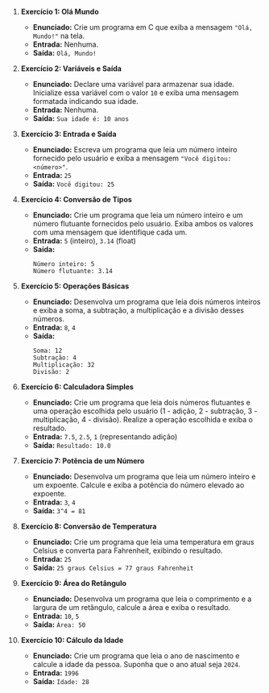1. **Exercício 1: Olá Mundo**
   - **Enunciado:** Crie um programa em C que exiba a mensagem `"Olá, Mundo!"` na tela.
   - **Entrada:** Nenhuma.
   - **Saída:** `Olá, Mundo!`

2. **Exercício 2: Variáveis e Saída**
   - **Enunciado:** Declare uma variável para armazenar sua idade. Inicialize essa variável com o valor `10` e exiba uma mensagem formatada indicando sua idade.
   - **Entrada:** Nenhuma.
   - **Saída:** `Sua idade é: 10 anos`

3. **Exercício 3: Entrada e Saída**
   - **Enunciado:** Escreva um programa que leia um número inteiro fornecido pelo usuário e exiba a mensagem `"Você digitou: <número>"`.
   - **Entrada:** `25`
   - **Saída:** `Você digitou: 25`

4. **Exercício 4: Conversão de Tipos**
   - **Enunciado:** Crie um programa que leia um número inteiro e um número flutuante fornecidos pelo usuário. Exiba ambos os valores com uma mensagem que identifique cada um.
   - **Entrada:** `5` (inteiro), `3.14` (float)
   - **Saída:** 
     ```
     Número inteiro: 5
     Número flutuante: 3.14
     ```

5. **Exercício 5: Operações Básicas**
   - **Enunciado:** Desenvolva um programa que leia dois números inteiros e exiba a soma, a subtração, a multiplicação e a divisão desses números.
   - **Entrada:** `8`, `4`
   - **Saída:** 
     ```
     Soma: 12
     Subtração: 4
     Multiplicação: 32
     Divisão: 2
     ```

6. **Exercício 6: Calculadora Simples**
   - **Enunciado:** Crie um programa que leia dois números flutuantes e uma operação escolhida pelo usuário (1 - adição, 2 - subtração, 3 - multiplicação, 4 - divisão). Realize a operação escolhida e exiba o resultado.
   - **Entrada:** `7.5`, `2.5`, `1` (representando adição)
   - **Saída:** `Resultado: 10.0`

7. **Exercício 7: Potência de um Número**
   - **Enunciado:** Desenvolva um programa que leia um número inteiro e um expoente. Calcule e exiba a potência do número elevado ao expoente.
   - **Entrada:** `3`, `4`
   - **Saída:** `3^4 = 81`

8. **Exercício 8: Conversão de Temperatura**
   - **Enunciado:** Crie um programa que leia uma temperatura em graus Celsius e converta para Fahrenheit, exibindo o resultado.
   - **Entrada:** `25`
   - **Saída:** `25 graus Celsius = 77 graus Fahrenheit`

9. **Exercício 9: Área do Retângulo**
   - **Enunciado:** Desenvolva um programa que leia o comprimento e a largura de um retângulo, calcule a área e exiba o resultado.
   - **Entrada:** `10`, `5`
   - **Saída:** `Área: 50`

10. **Exercício 10: Cálculo da Idade**
    - **Enunciado:** Crie um programa que leia o ano de nascimento e calcule a idade da pessoa. Suponha que o ano atual seja `2024`.
    - **Entrada:** `1996`
    - **Saída:** `Idade: 28`
